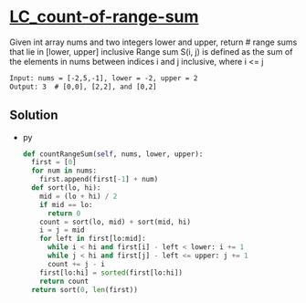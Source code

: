 # [LC_count-of-range-sum](https://leetcode.com/problems/count-of-range-sum)

Given int array nums and two integers lower and upper, return # range sums that lie in [lower, upper] inclusive
Range sum S(i, j) is defined as the sum of the elements in nums between indices i and j inclusive, where i <= j

```txt
Input: nums = [-2,5,-1], lower = -2, upper = 2
Output: 3  # [0,0], [2,2], and [0,2]
```

## Solution

* py

  ```py
  def countRangeSum(self, nums, lower, upper):
    first = [0]
    for num in nums:
      first.append(first[-1] + num)
    def sort(lo, hi):
      mid = (lo + hi) / 2
      if mid == lo:
        return 0
      count = sort(lo, mid) + sort(mid, hi)
      i = j = mid
      for left in first[lo:mid]:
        while i < hi and first[i] - left < lower: i += 1
        while j < hi and first[j] - left <= upper: j += 1
        count += j - i
      first[lo:hi] = sorted(first[lo:hi])
      return count
    return sort(0, len(first))
  ```
